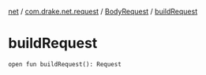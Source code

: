 [net](../../index.md) / [com.drake.net.request](../index.md) / [BodyRequest](index.md) / [buildRequest](./build-request.md)

# buildRequest

`open fun buildRequest(): Request`